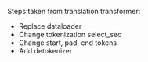 Steps taken from translation transformer:

- Replace dataloader
- Change tokenization select_seq
- Change start, pad, end tokens
- Add detokenizer